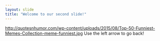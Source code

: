 ```yaml
---
layout: slide
title: "Welcome to our second slide!"
---
```

http://quotesnhumor.com/wp-content/uploads/2015/08/Top-50-Funniest-Memes-Collection-meme-funniest.jpg
Use the left arrow to go back!
